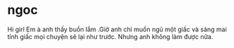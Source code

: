 # ngoc
Hi girl
Em à anh thấy buồn lắm .Giờ anh chỉ muốn ngủ một giấc và sáng mai tỉnh giấc mọi chuyện sẽ lại như trước. Nhưng anh không làm được nữa.
